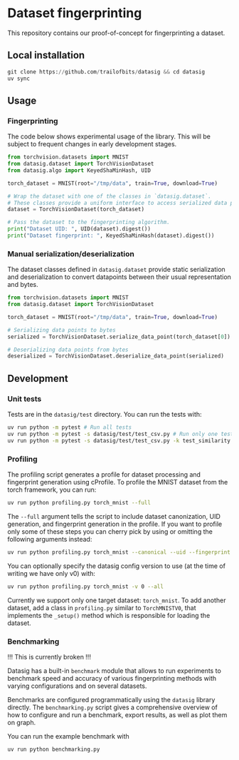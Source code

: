 # Dataset fingerprinting
This repository contains our proof-of-concept for fingerprinting a dataset.

## Local installation
```python
git clone https://github.com/trailofbits/datasig && cd datasig
uv sync
```

## Usage
### Fingerprinting
The code below shows experimental usage of the library.
This will be subject to frequent changes in early development stages. 

```python
from torchvision.datasets import MNIST
from datasig.dataset import TorchVisionDataset
from datasig.algo import KeyedShaMinHash, UID

torch_dataset = MNIST(root="/tmp/data", train=True, download=True)

# Wrap the dataset with one of the classes in `datasig.dataset`.
# These classes provide a uniform interface to access serialized data points.
dataset = TorchVisionDataset(torch_dataset)

# Pass the dataset to the fingerprinting algorithm.
print("Dataset UID: ", UID(dataset).digest())
print("Dataset fingerprint: ", KeyedShaMinHash(dataset).digest())
```

### Manual serialization/deserialization
The dataset classes defined in `datasig.dataset` provide static serialization
and deserialization to convert datapoints between their usual representation
and bytes.

```python
from torchvision.datasets import MNIST
from datasig.dataset import TorchVisionDataset

torch_dataset = MNIST(root="/tmp/data", train=True, download=True)

# Serializing data points to bytes
serialized = TorchVisionDataset.serialize_data_point(torch_dataset[0])

# Deserializing data points from bytes
deserialized = TorchVisionDataset.deserialize_data_point(serialized)
```

## Development
### Unit tests
Tests are in the `datasig/test` directory. You can run the tests with:

```bash
uv run python -m pytest # Run all tests
uv run python -m pytest -s datasig/test/test_csv.py # Run only one test file
uv run python -m pytest -s datasig/test/test_csv.py -k test_similarity # Run only one specific test function
```

### Profiling
The profiling script generates a profile for dataset processing and fingerprint generation using cProfile. To profile the MNIST dataset from the torch framework,
you can run:

```bash
uv run python profiling.py torch_mnist --full
```

The `--full` argument tells the script to include dataset canonization, UID generation, and fingerprint generation in the profile. If you want to profile only some of these steps you can cherry pick by using or omitting the following arguments instead:

```bash
uv run python profiling.py torch_mnist --canonical --uid --fingerprint
```

You can optionally specify the datasig config version to use (at the time of writing we have only v0) with:  

```bash
uv run python profiling.py torch_mnist -v 0 --all
```

Currently we support only one target dataset: `torch_mnist`. To add another dataset, add a class in `profiling.py` similar to `TorchMNISTV0`, that implements the `_setup()` method which is responsible for loading the dataset.

### Benchmarking

!!! This is currently broken !!!

Datasig has a built-in `benchmark` module that allows to run experiments to benchmark speed and accuracy of various fingerprinting methods with varying configurations and on several datasets.

Benchmarks are configured programmatically using the `datasig` library directly.
The `benchmarking.py` script gives a comprehensive overview of how to configure and run a benchmark, export results, as well as plot them on graph.

You can run the example benchmark with

```bash
uv run python benchmarking.py
```